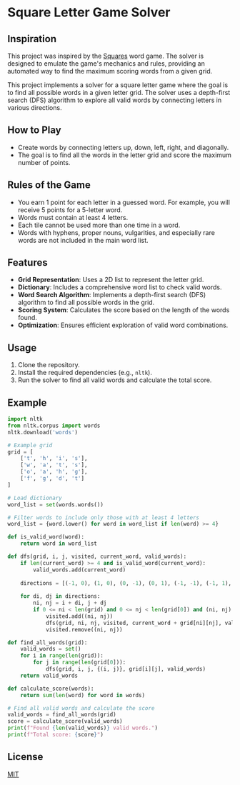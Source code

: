 # Square Letter Game Solver

## Inspiration

This project was inspired by the [Squares](https://squares.org/) word game. The solver is designed to emulate the game's mechanics and rules, providing an automated way to find the maximum scoring words from a given grid.

This project implements a solver for a square letter game where the goal is to find all possible words in a given letter grid. The solver uses a depth-first search (DFS) algorithm to explore all valid words by connecting letters in various directions.

## How to Play

- Create words by connecting letters up, down, left, right, and diagonally.
- The goal is to find all the words in the letter grid and score the maximum number of points.

## Rules of the Game

- You earn 1 point for each letter in a guessed word. For example, you will receive 5 points for a 5-letter word.
- Words must contain at least 4 letters.
- Each tile cannot be used more than one time in a word.
- Words with hyphens, proper nouns, vulgarities, and especially rare words are not included in the main word list.

## Features

- **Grid Representation**: Uses a 2D list to represent the letter grid.
- **Dictionary**: Includes a comprehensive word list to check valid words.
- **Word Search Algorithm**: Implements a depth-first search (DFS) algorithm to find all possible words in the grid.
- **Scoring System**: Calculates the score based on the length of the words found.
- **Optimization**: Ensures efficient exploration of valid word combinations.

## Usage

1. Clone the repository.
2. Install the required dependencies (e.g., `nltk`).
3. Run the solver to find all valid words and calculate the total score.

## Example

```python
import nltk
from nltk.corpus import words
nltk.download('words')

# Example grid
grid = [
    ['t', 'h', 'i', 's'],
    ['w', 'a', 't', 's'],
    ['o', 'a', 'h', 'g'],
    ['f', 'g', 'd', 't']
]

# Load dictionary
word_list = set(words.words())

# Filter words to include only those with at least 4 letters
word_list = {word.lower() for word in word_list if len(word) >= 4}

def is_valid_word(word):
    return word in word_list

def dfs(grid, i, j, visited, current_word, valid_words):
    if len(current_word) >= 4 and is_valid_word(current_word):
        valid_words.add(current_word)
    
    directions = [(-1, 0), (1, 0), (0, -1), (0, 1), (-1, -1), (-1, 1), (1, -1), (1, 1)]
    
    for di, dj in directions:
        ni, nj = i + di, j + dj
        if 0 <= ni < len(grid) and 0 <= nj < len(grid[0]) and (ni, nj) not in visited:
            visited.add((ni, nj))
            dfs(grid, ni, nj, visited, current_word + grid[ni][nj], valid_words)
            visited.remove((ni, nj))

def find_all_words(grid):
    valid_words = set()
    for i in range(len(grid)):
        for j in range(len(grid[0])):
            dfs(grid, i, j, {(i, j)}, grid[i][j], valid_words)
    return valid_words

def calculate_score(words):
    return sum(len(word) for word in words)

# Find all valid words and calculate the score
valid_words = find_all_words(grid)
score = calculate_score(valid_words)
print(f"Found {len(valid_words)} valid words.")
print(f"Total score: {score}")
```

## License

[MIT](https://choosealicense.com/licenses/mit/)
